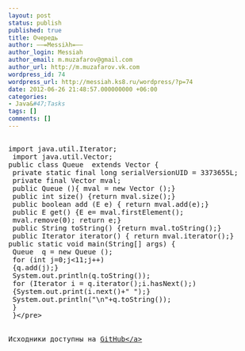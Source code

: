 ```yaml
---
layout: post
status: publish
published: true
title: Очередь
author: ––=Messiλh=––
author_login: Messiah
author_email: m.muzafarov@gmail.com
author_url: http://m.muzafarov.vk.com
wordpress_id: 74
wordpress_url: http://messiah.ks8.ru/wordpress/?p=74
date: 2012-06-26 21:48:57.000000000 +06:00
categories:
- Java&#47;Tasks
tags: []
comments: []
---
```

<pre class="brush: java; gutter: true">&nbsp;
import java.util.Iterator;
 import java.util.Vector;
public class Queue <E> extends Vector<E> {
 private static final long serialVersionUID = 3373655L;
 private final Vector<E> mval;
 public Queue (){ mval = new Vector <E>();}
 public int size() {return mval.size();}
 public boolean add (E e) { return mval.add(e);}
 public E get() {E e= mval.firstElement();
 mval.remove(0); return e;}
 public String toString() {return mval.toString();}
 public Iterator<E> iterator() { return mval.iterator();}
public static void main(String[] args) {
 Queue <Integer> q = new Queue <Integer>();
 for (int j=0;j<11;j++)
 {q.add(j);}
 System.out.println(q.toString());
 for (Iterator<Integer> i = q.iterator();i.hasNext();)
 {System.out.print(i.next()+" ");}
 System.out.println("\n"+q.toString());
 }
 }<&#47;pre>
&nbsp;

Исходники доступны на <a href="https:&#47;&#47;github.com&#47;m-muzafarov&#47;java_course&#47;blob&#47;master&#47;Queue.java" target="_blank">GitHub<&#47;a>
